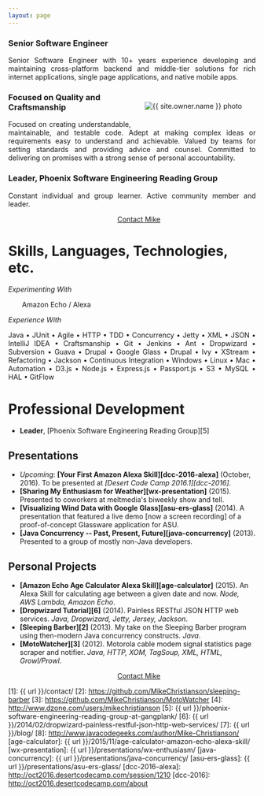 ```yaml
---
layout: page
---
```

### Senior Software Engineer

<p style="text-align: justify;">
Senior Software Engineer with 10+ years experience developing and maintaining cross-platform backend and middle-tier solutions for rich internet applications, single page applications, and native mobile apps.
</p>

<a href="/contact/"><img src="{{ url }}/images/{{ site.owner.avatar }}" alt="{{ site.owner.name }} photo" class="author-photo" style="float: right; margin: 2em;"></a>

### Focused on Quality and Craftsmanship

<p style="text-align: justify;">
Focused on creating understandable, maintainable, and testable code. Adept at making complex ideas or requirements easy to understand and achievable. Valued by teams for setting standards and providing advice and counsel. Committed to delivering on promises with a strong sense of personal accountability.
</p>

### Leader, Phoenix Software Engineering Reading Group

<p style="text-align: justify;">
Constant individual and group learner. Active community member and leader.
</p>

<div style="clear: left;"><div style="text-align: center;"><a href="{{ url }}/contact/" class="btn" style="width: 25%;"><i class="fa fa-pencil fa-2x"></i> <span style="margin-left: 2em;">Contact Mike</span></a></div></div>

# Skills, Languages, Technologies, etc.

<!-- *Currently Working With* -->

*Experimenting With*

<p style="text-align: justify; margin-left: 2em;">Amazon Echo / Alexa</p>

<!-- *Recently Used* -->

*Experience With*

<p style="text-align: justify;">Java &bullet; JUnit &bullet; Agile &bullet; HTTP &bullet; TDD &bullet; Concurrency &bullet; Jetty &bullet; XML &bullet; JSON &bullet; IntelliJ IDEA &bullet; Craftsmanship &bullet; Git &bullet; Jenkins &bullet; Ant &bullet; Dropwizard &bullet; Subversion &bullet; Guava &bullet; Drupal &bullet; Google Glass &bullet; Drupal &bullet; Ivy &bullet; XStream &bullet; Refactoring &bullet; Jackson &bullet; Continuous Integration &bullet; Windows &bullet; Linux &bullet; Mac &bullet; Automation &bullet; D3.js &bullet; Node.js &bullet; Express.js &bullet; Passport.js &bullet; S3 &bullet; MySQL &bullet; HAL &bullet; GitFlow</p>

# Professional Development

* **Leader**, [Phoenix Software Engineering Reading Group][5]

<!--
## Writing
* **[Professional Blog][7]**
* **[DZone.com Contributor][4]**
* **[JavaCodeGeeks Contributor][8]**
 -->

## Presentations
* _Upcoming_: **[Your First Amazon Alexa Skill][dcc-2016-alexa]** (October, 2016). To be presented at _[Desert Code Camp 2016.1][dcc-2016]_.
* **[Sharing My Enthusiasm for Weather][wx-presentation]** (2015). Presented to coworkers at meltmedia's biweekly show and tell.
* **[Visualizing Wind Data with Google Glass][asu-ers-glass]** (2014). A presentation that featured a live demo [now a screen recording] of a proof-of-concept Glassware application for ASU.
* **[Java Concurrency -- Past, Present, Future][java-concurrency]** (2013). Presented to a group of mostly non-Java developers.

## Personal Projects
* **[Amazon Echo Age Calculator Alexa Skill][age-calculator]** (2015). An Alexa Skill for calculating age between a given date and now. *Node, AWS Lambda, Amazon Echo*.
* **[Dropwizard Tutorial][6]** (2014). Painless RESTful JSON HTTP web services. *Java, Dropwizard, Jetty, Jersey, Jackson*.
* **[Sleeping Barber][2]** (2013). My take on the Sleeping Barber program using then-modern Java concurrency constructs. *Java*.
* **[MotoWatcher][3]** (2012). Motorola cable modem signal statistics page scraper and notifier. *Java, HTTP, XOM, TagSoup, XML, HTML, Growl/Prowl*.

<div style="clear: left;"><div style="text-align: center;"><a href="{{ url }}/contact/" class="btn" style="width: 25%;"><i class="fa fa-pencil fa-2x"></i> <span style="margin-left: 2em;">Contact Mike</span></a></div></div>

[1]: {{ url }}/contact/
[2]: https://github.com/MikeChristianson/sleeping-barber
[3]: https://github.com/MikeChristianson/MotoWatcher
[4]: http://www.dzone.com/users/mikechristianson
[5]: {{ url }}/phoenix-software-engineering-reading-group-at-gangplank/
[6]: {{ url }}/2014/02/dropwizard-painless-restful-json-http-web-services/
[7]: {{ url }}/blog/
[8]: http://www.javacodegeeks.com/author/Mike-Christianson/
[age-calculator]: {{ url }}/2015/11/age-calculator-amazon-echo-alexa-skill/
[wx-presentation]: {{ url }}/presentations/wx-enthusiasm/
[java-concurrency]: {{ url }}/presentations/java-concurrency/
[asu-ers-glass]: {{ url }}/presentations/asu-ers-glass/
[dcc-2016-alexa]: http://oct2016.desertcodecamp.com/session/1210
[dcc-2016]: http://oct2016.desertcodecamp.com/about
